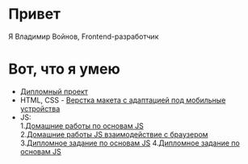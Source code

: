 # Привет
Я Владимир Войнов, Frontend-разработчик
# Вот, что я умею
+ [Дипломный проект](https://github.com/voynovdev/diplom)
+ HTML, CSS - [Верстка макета с адаптацией под мобильные устройства](https://github.com/voynovdev/voynovdev.github.io)
+ JS:<br>
  1.[Домашние работы по основам JS](https://github.com/voynovdev/bjs-2-homeworks)<br>
  2.[Домашние работы JS взаимодействие с браузером](https://github.com/voynovdev/bhj-homeworks)<br>
  3.[Дипломное задание по основам JS](https://github.com/voynovdev/bjs-diplom)
  4.[Дипломное задание по основам JS](https://github.com/voynovdev/bhj-diploma)
